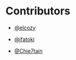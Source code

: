 # Contributors
-  [@elcozy](https://github.com/elcozy)

-  [@ifatoki](https://github.com/ifatoki)


- [@Chie7tain](https://github.com/chie7tain)